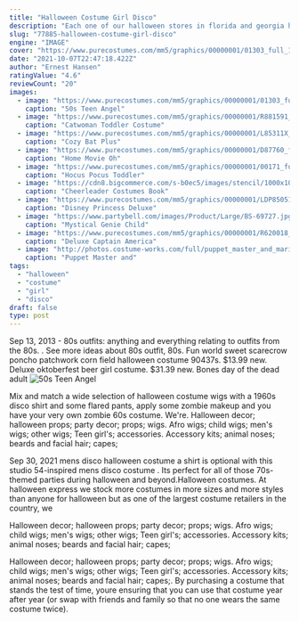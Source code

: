 ```yaml
---
title: "Halloween Costume Girl Disco"
description: "Each one of our halloween stores in florida and georgia has aisle after aisle of the costumes youve been searching for, all in a variety of sizes and at the lowest possible prices. Use our store locator to"
slug: "77885-halloween-costume-girl-disco"
engine: "IMAGE"
cover: "https://www.purecostumes.com/mm5/graphics/00000001/01303_full_1.jpg"
date: "2021-10-07T22:47:18.422Z"
author: "Ernest Hansen"
ratingValue: "4.6"
reviewCount: "20"
images:
  - image: "https://www.purecostumes.com/mm5/graphics/00000001/01303_full_1.jpg"
    caption: "50s Teen Angel"
  - image: "https://www.purecostumes.com/mm5/graphics/00000001/R881591_full_1.jpg"
    caption: "Catwoman Toddler Costume"
  - image: "https://www.purecostumes.com/mm5/graphics/00000001/L85311X_full_1.jpg"
    caption: "Cozy Bat Plus"
  - image: "https://www.purecostumes.com/mm5/graphics/00000001/D87760_full_1.jpg"
    caption: "Home Movie Oh"
  - image: "https://www.purecostumes.com/mm5/graphics/00000001/00171_full_1.jpg"
    caption: "Hocus Pocus Toddler"
  - image: "https://cdn8.bigcommerce.com/s-b0ec5/images/stencil/1000x1000/products/7137/11569/cheerleader__33858.1416879123.jpg?c=2"
    caption: "Cheerleader Costumes Book"
  - image: "https://www.purecostumes.com/mm5/graphics/00000001/LDP85051_full_1.jpg"
    caption: "Disney Princess Deluxe"
  - image: "https://www.partybell.com/images/Product/Large/BS-69727.jpg"
    caption: "Mystical Genie Child"
  - image: "https://www.purecostumes.com/mm5/graphics/00000001/R620018_full_1.jpg"
    caption: "Deluxe Captain America"
  - image: "http://photos.costume-works.com/full/puppet_master_and_marionette.jpg"
    caption: "Puppet Master and"
tags:
  - "halloween"
  - "costume"
  - "girl"
  - "disco"
draft: false
type: post
---
```


Sep 13, 2013 - 80s outfits: anything and everything relating to outfits from the 80s. . See more ideas about 80s outfit, 80s. Fun world sweet scarecrow poncho patchwork corn field halloween costume 90437s. $13.99 new. Deluxe oktoberfest beer girl costume. $31.39 new. Bones day of the dead adult
![50s Teen Angel](https://www.purecostumes.com/mm5/graphics/00000001/01303_full_1.jpg "50s Teen Angel")

Mix and match a wide selection of halloween costume wigs with a 1960s disco shirt and some flared pants, apply some zombie makeup and you have your very own zombie 60s costume. We&#39;re. Halloween decor; halloween props; party decor; props; wigs. Afro wigs; child wigs; men&#39;s wigs; other wigs;  Teen girl&#39;s; accessories. Accessory kits; animal noses; beards and facial hair; capes;
<!--inArticleAds-->

<!--galleryOne-->

Sep 30, 2021 mens disco halloween costume a shirt is optional with this studio 54-inspired mens disco costume . Its perfect for all of those 70s-themed parties during halloween and beyond.Halloween costumes. At halloween express we stock more costumes in more sizes and more styles than anyone for halloween but as one of the largest costume retailers in the country, we
<!--inArticleAds-->

<!--galleryTwo-->

Halloween decor; halloween props; party decor; props; wigs. Afro wigs; child wigs; men's wigs; other wigs;  Teen girl's; accessories. Accessory kits; animal noses; beards and facial hair; capes;
<!--galleryThree-->

Halloween decor; halloween props; party decor; props; wigs. Afro wigs; child wigs; men's wigs; other wigs;  Teen girl's; accessories. Accessory kits; animal noses; beards and facial hair; capes;. By purchasing a costume that stands the test of time, youre ensuring that you can use that costume year after year (or swap with friends and family so that no one wears the same costume twice).